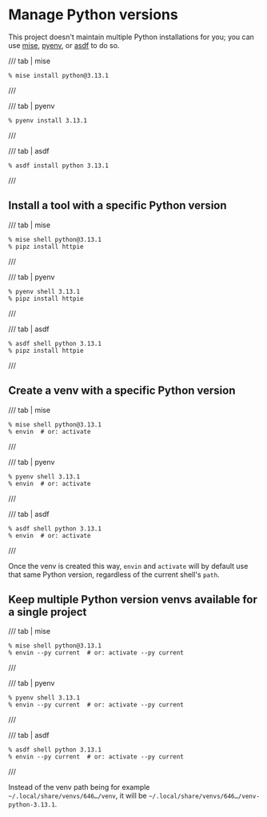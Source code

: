 # Manage Python versions

This project doesn't maintain multiple Python installations for you;
you can use [mise](https://github.com/jdx/mise), [pyenv](https://github.com/pyenv/pyenv), or [asdf](https://asdf-vm.com/) to do so.

/// tab | mise

```console
% mise install python@3.13.1
```

///

/// tab | pyenv

```console
% pyenv install 3.13.1
```

///

/// tab | asdf

```console
% asdf install python 3.13.1
```

///

## Install a tool with a specific Python version

/// tab | mise

```console
% mise shell python@3.13.1
% pipz install httpie
```

///

/// tab | pyenv

```console
% pyenv shell 3.13.1
% pipz install httpie
```

///

/// tab | asdf

```console
% asdf shell python 3.13.1
% pipz install httpie
```

///

## Create a venv with a specific Python version

/// tab | mise

```console
% mise shell python@3.13.1
% envin  # or: activate
```

///

/// tab | pyenv

```console
% pyenv shell 3.13.1
% envin  # or: activate
```

///

/// tab | asdf

```console
% asdf shell python 3.13.1
% envin  # or: activate
```

///

Once the venv is created this way,
`envin` and `activate` will by default use that same Python version,
regardless of the current shell's `path`.

## Keep multiple Python version venvs available for a single project

/// tab | mise

```console
% mise shell python@3.13.1
% envin --py current  # or: activate --py current
```

///

/// tab | pyenv

```console
% pyenv shell 3.13.1
% envin --py current  # or: activate --py current
```

///

/// tab | asdf

```console
% asdf shell python 3.13.1
% envin --py current  # or: activate --py current
```

///

Instead of the venv path being for example `~/.local/share/venvs/646…/venv`,
it will be `~/.local/share/venvs/646…/venv-python-3.13.1`.
